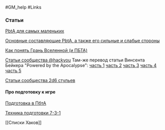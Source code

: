 #GM_help #Links
### Статьи

[PbtA для самых маленьких](https://vk.com/@red_librarian-pbta-dlya-samyh-malenkih)

[Основные составляющие PbtA, а также его сильные и слабые стороны](https://vk.com/@cyberblask-osnovnye-sostavlyauschie-pbta-a-takzhe-ego-silnye-i-slabye-s)

[Как понять Грань Вселенной (и ПБТА)](https://vk.com/@edgeoftheverse-kak-ponyat-gran-vselennoi-i-pbta) 

[Статьи сообщества @hackyou](https://vk.com/@pbtahackyou)
Там-же перевод статьи Винсента Бейкера "Powered by the Apocalypse":
[часть 1](https://vk.com/@pbtahackyou-powered-by-the-apocalypse-chast-1) [часть 2](https://vk.com/@pbtahackyou-perevod-powered-by-the-apocalypse-chast-2) [часть 3](https://vk.com/@pbtahackyou-perevod-powered-by-the-apocalypse-chast-3) [часть 4](https://vk.com/@pbtahackyou-perevod-powered-by-the-apocalypse-chast-4) [часть 5](https://vk.com/@pbtahackyou-perevod-powered-by-the-apocalypse-chast-5)

[Статьи сообщества 2d6 стульев](https://vk.com/@stul_2d6)

#### Про подготовку к игре

[Подготовка в ПбтА](https://telegra.ph/Podgotovka-v-PbtA-04-18)

[Техника подготовки 7-3-1](https://telegra.ph/Tehnika-podgotovki-7-3-1-05-13)

[[Списки Хаков]]



